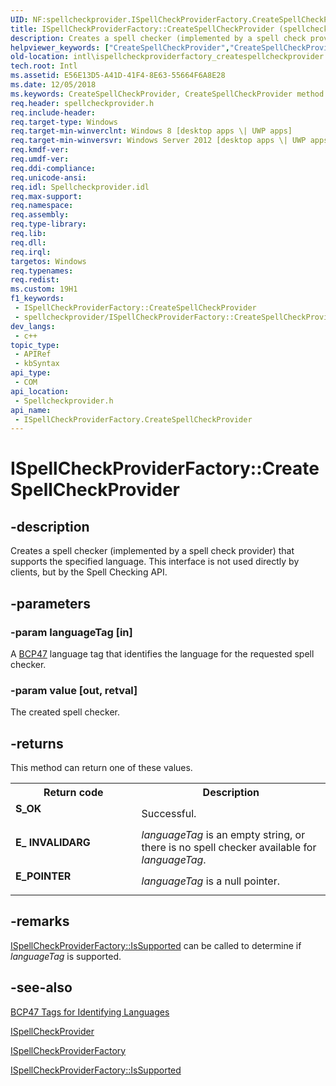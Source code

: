 ```yaml
---
UID: NF:spellcheckprovider.ISpellCheckProviderFactory.CreateSpellCheckProvider
title: ISpellCheckProviderFactory::CreateSpellCheckProvider (spellcheckprovider.h)
description: Creates a spell checker (implemented by a spell check provider) that supports the specified language.
helpviewer_keywords: ["CreateSpellCheckProvider","CreateSpellCheckProvider method [Internationalization for Windows Applications]","CreateSpellCheckProvider method [Internationalization for Windows Applications]","ISpellCheckProviderFactory interface","ISpellCheckProviderFactory interface [Internationalization for Windows Applications]","CreateSpellCheckProvider method","ISpellCheckProviderFactory.CreateSpellCheckProvider","ISpellCheckProviderFactory::CreateSpellCheckProvider","intl.ispellcheckproviderfactory_createspellcheckprovider","spellcheckprovider/ISpellCheckProviderFactory::CreateSpellCheckProvider"]
old-location: intl\ispellcheckproviderfactory_createspellcheckprovider.htm
tech.root: Intl
ms.assetid: E56E13D5-A41D-41F4-8E63-55664F6A8E28
ms.date: 12/05/2018
ms.keywords: CreateSpellCheckProvider, CreateSpellCheckProvider method [Internationalization for Windows Applications], CreateSpellCheckProvider method [Internationalization for Windows Applications],ISpellCheckProviderFactory interface, ISpellCheckProviderFactory interface [Internationalization for Windows Applications],CreateSpellCheckProvider method, ISpellCheckProviderFactory.CreateSpellCheckProvider, ISpellCheckProviderFactory::CreateSpellCheckProvider, intl.ispellcheckproviderfactory_createspellcheckprovider, spellcheckprovider/ISpellCheckProviderFactory::CreateSpellCheckProvider
req.header: spellcheckprovider.h
req.include-header: 
req.target-type: Windows
req.target-min-winverclnt: Windows 8 [desktop apps \| UWP apps]
req.target-min-winversvr: Windows Server 2012 [desktop apps \| UWP apps]
req.kmdf-ver: 
req.umdf-ver: 
req.ddi-compliance: 
req.unicode-ansi: 
req.idl: Spellcheckprovider.idl
req.max-support: 
req.namespace: 
req.assembly: 
req.type-library: 
req.lib: 
req.dll: 
req.irql: 
targetos: Windows
req.typenames: 
req.redist: 
ms.custom: 19H1
f1_keywords:
 - ISpellCheckProviderFactory::CreateSpellCheckProvider
 - spellcheckprovider/ISpellCheckProviderFactory::CreateSpellCheckProvider
dev_langs:
 - c++
topic_type:
 - APIRef
 - kbSyntax
api_type:
 - COM
api_location:
 - Spellcheckprovider.h
api_name:
 - ISpellCheckProviderFactory.CreateSpellCheckProvider
---
```


# ISpellCheckProviderFactory::CreateSpellCheckProvider


## -description

Creates a spell checker (implemented by a spell check provider) that supports the specified language. This interface is not used directly by clients, but by the Spell Checking API.

## -parameters

### -param languageTag [in]

A <a href="http://tools.ietf.org/html/bcp47">BCP47</a> language tag that identifies the language for the requested spell checker.

### -param value [out, retval]

The created spell checker.

## -returns

This method can return one of these values.

<table>
<tr>
<th>Return code</th>
<th>Description</th>
</tr>
<tr>
<td width="40%">
<dl>
<dt><b>S_OK</b></dt>
</dl>
</td>
<td width="60%">
Successful.

</td>
</tr>
<tr>
<td width="40%">
<dl>
<dt><b>E_ INVALIDARG</b></dt>
</dl>
</td>
<td width="60%">
<i>languageTag</i> is an empty string, or there is no spell checker available for <i>languageTag</i>.

</td>
</tr>
<tr>
<td width="40%">
<dl>
<dt><b>E_POINTER</b></dt>
</dl>
</td>
<td width="60%">
<i>languageTag</i> is a null pointer.

</td>
</tr>
</table>

## -remarks

<a href="https://docs.microsoft.com/windows/desktop/api/spellcheckprovider/nf-spellcheckprovider-ispellcheckproviderfactory-issupported">ISpellCheckProviderFactory::IsSupported</a> can be called to determine if <i>languageTag</i> is supported.

## -see-also

<a href="http://tools.ietf.org/html/bcp47">BCP47 Tags for Identifying Languages</a>



<a href="https://docs.microsoft.com/windows/desktop/api/spellcheckprovider/nn-spellcheckprovider-ispellcheckprovider">ISpellCheckProvider</a>



<a href="https://docs.microsoft.com/windows/desktop/api/spellcheckprovider/nn-spellcheckprovider-ispellcheckproviderfactory">ISpellCheckProviderFactory</a>



<a href="https://docs.microsoft.com/windows/desktop/api/spellcheckprovider/nf-spellcheckprovider-ispellcheckproviderfactory-issupported">ISpellCheckProviderFactory::IsSupported</a>

